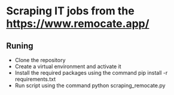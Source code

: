 # Scraping IT jobs from the https://www.remocate.app/


## Runing
- Clone the repository
- Create a virtual environment and activate it
- Install the required packages using the command pip install -r requirements.txt
- Run script using the command  python scraping_remocate.py 
